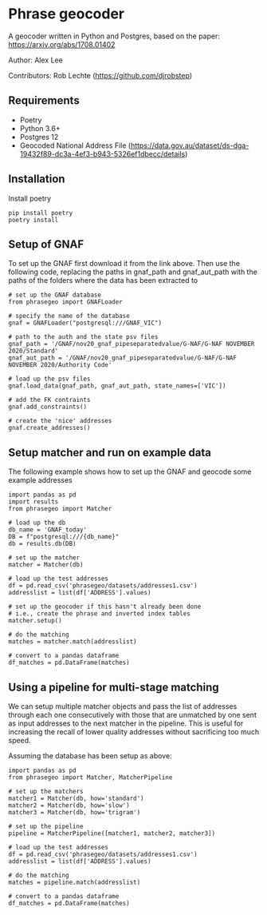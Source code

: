# Phrase geocoder

A geocoder written in Python and Postgres, based on the paper: https://arxiv.org/abs/1708.01402

Author: Alex Lee

Contributors: Rob Lechte (https://github.com/djrobstep)
## Requirements
- Poetry
- Python 3.6+
- Postgres 12
- Geocoded National Address File (https://data.gov.au/dataset/ds-dga-19432f89-dc3a-4ef3-b943-5326ef1dbecc/details)

## Installation
Install poetry
```
pip install poetry
poetry install
```

## Setup of GNAF
To set up the GNAF first download it from the link above. Then use the following code, replacing the paths in gnaf_path and gnaf_aut_path with the paths of the folders where the data has been extracted to

```
# set up the GNAF database
from phrasegeo import GNAFLoader

# specify the name of the database
gnaf = GNAFLoader("postgresql:///GNAF_VIC")

# path to the auth and the state psv files
gnaf_path = '/GNAF/nov20_gnaf_pipeseparatedvalue/G-NAF/G-NAF NOVEMBER 2020/Standard'
gnaf_aut_path = '/GNAF/nov20_gnaf_pipeseparatedvalue/G-NAF/G-NAF NOVEMBER 2020/Authority Code'

# load up the psv files
gnaf.load_data(gnaf_path, gnaf_aut_path, state_names=['VIC'])

# add the FK contraints
gnaf.add_constraints()

# create the 'nice' addresses
gnaf.create_addresses()
```

## Setup matcher and run on example data
The following example shows how to set up the GNAF and geocode some example addresses

```
import pandas as pd 
import results 
from phrasegeo import Matcher

# load up the db
db_name = 'GNAF_today'
DB = f"postgresql:///{db_name}"
db = results.db(DB)

# set up the matcher
matcher = Matcher(db)

# load up the test addresses
df = pd.read_csv('phrasegeo/datasets/addresses1.csv')
addresslist = list(df['ADDRESS'].values)

# set up the geocoder if this hasn't already been done
# i.e., create the phrase and inverted index tables
matcher.setup()

# do the matching
matches = matcher.match(addresslist)

# convert to a pandas dataframe
df_matches = pd.DataFrame(matches)
```

## Using a pipeline for multi-stage matching
We can setup multiple matcher objects and pass the list of addresses through each one consecutively with
those that are unmatched by one sent as input addresses to the next matcher in the pipeline. This is 
useful for increasing the recall of lower quality addresses without sacrificing too much speed.

Assuming the database has been setup as above:

```
import pandas as pd 
from phrasegeo import Matcher, MatcherPipeline

# set up the matchers
matcher1 = Matcher(db, how='standard')
matcher2 = Matcher(db, how='slow')
matcher3 = Matcher(db, how='trigram')

# set up the pipeline
pipeline = MatcherPipeline([matcher1, matcher2, matcher3])

# load up the test addresses
df = pd.read_csv('phrasegeo/datasets/addresses1.csv')
addresslist = list(df['ADDRESS'].values)

# do the matching
matches = pipeline.match(addresslist)

# convert to a pandas dataframe
df_matches = pd.DataFrame(matches)
```
